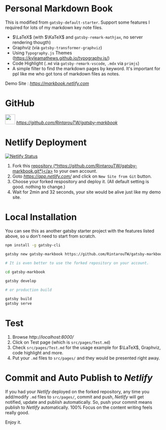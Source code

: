 # Personal Markdown Book

This is modified from `gatsby-default-starter`.
Support some features I required for lots of my markdown key note files.

  - $\LaTeX$ (with $\KaTeX$ and `gatsby-remark-mathjax`, no server rendering thougth)
  - Graphviz (via `gatsby-transformer-graphviz`)
  - Using `Typography.js` Themes (https://kyleamathews.github.io/typography.js/)
  - Code Highlight (`.md` via `gatsby-remark-vscode`,  `.mdx` via `primjs`)
  - A simple filter to find the markdown pages by keyword. It's important for ppl like me who got tons of markdown files as notes.

Demo Site : *https://markbook.netlify.com*

# GitHub

<img class="icon" height="32" width="32" src="https://cdn.jsdelivr.net/npm/simple-icons@latest/icons/github.svg"></img> *https://github.com/RintarouTW/gatsby-markbook*

# Netlify Deployment

[![Netlify Status](https://api.netlify.com/api/v1/badges/74fac30d-002b-4ea4-b443-3e4b7875f44b/deploy-status)](https://app.netlify.com/sites/markbook/deploys)

1. Fork this <a href="https://github.com/RintarouTW/gatsby-markbook.git">repository (*https://github.com/RintarouTW/gatsby-markbook.git*)</a> to your own account.
2. Goto *https://app.netlify.com/* and click on `New Site from Git` button.
3. Choose your forked respository and deploy it. (All default setting is good. nothing to change.)
4. Wait for 2min and 32 seconds, your site would be alive just like my demo site.

# Local Installation

You can see this as another gatsby starter project with the features listed above, so u don't need to start from scratch.

```bash
npm install -g gatsby-cli

gatsby new gatsby-markbook https://github.com/RintarouTW/gatsby-markbook.git
  
# It is even better to use the forked repository on your account.

cd gatsby-markbook

gatsby develop

# or production build

gatsby build
gatsby serve
```

# Test

1. Browse *http://localhost:8000/*
2. Click on Test page (which is `src/pages/Test.md`)
3. Check `src/pages/Test.md` for the usage example for $\LaTeX$, Graphviz, code highlight and more.
4. Put your `.md` files to `src/pages/` and they would be presented right away.


# Commit and Auto Publish to *Netlify*

If you had your *Netlify* deployed on the forked repository, any time you add/modify `.md` files to `src/pages/`, commit and push, *Netlify* will get notified, update and publish automatically. So, push your commit means publish to *Netlify* automatically. 100% Focus on the content writing feels really good. 

Enjoy it.
